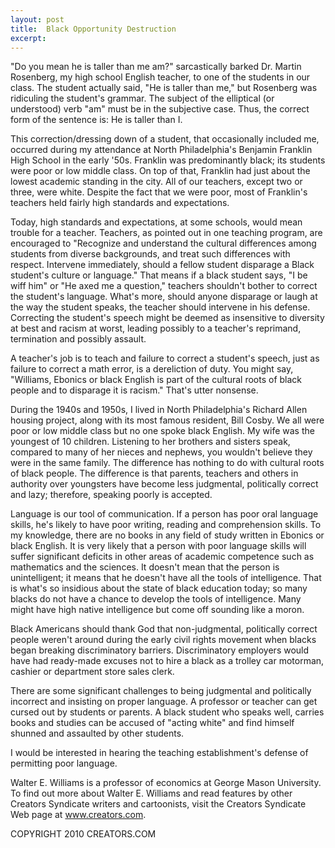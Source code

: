 ```yaml
---
layout: post
title:  Black Opportunity Destruction
excerpt:
---
```


"Do you mean he is taller than me am?" sarcastically barked Dr. Martin Rosenberg, my high school English teacher, to one of the students in our class. The student actually said, "He is taller than me," but Rosenberg was ridiculing the student's grammar. The subject of the elliptical (or understood) verb "am" must be in the subjective case. Thus, the correct form of the sentence is: He is taller than I.

This correction/dressing down of a student, that occasionally included me, occurred during my attendance at North Philadelphia's Benjamin Franklin High School in the early '50s. Franklin was predominantly black; its students were poor or low middle class. On top of that, Franklin had just about the lowest academic standing in the city. All of our teachers, except two or three, were white. Despite the fact that we were poor, most of Franklin's teachers held fairly high standards and expectations.

Today, high standards and expectations, at some schools, would mean trouble for a teacher. Teachers, as pointed out in one teaching program, are encouraged to "Recognize and understand the cultural differences among students from diverse backgrounds, and treat such differences with respect. Intervene immediately, should a fellow student disparage a Black student's culture or language." That means if a black student says, "I be wiff him" or "He axed me a question," teachers shouldn't bother to correct the student's language. What's more, should anyone disparage or laugh at the way the student speaks, the teacher should intervene in his defense. Correcting the student's speech might be deemed as insensitive to diversity at best and racism at worst, leading possibly to a teacher's reprimand, termination and possibly assault.

A teacher's job is to teach and failure to correct a student's speech, just as failure to correct a math error, is a dereliction of duty. You might say, "Williams, Ebonics or black English is part of the cultural roots of black people and to disparage it is racism." That's utter nonsense.

 During the 1940s and 1950s, I lived in North Philadelphia's Richard Allen housing project, along with its most famous resident, Bill Cosby. We all were poor or low middle class but no one spoke black English. My wife was the youngest of 10 children. Listening to her brothers and sisters speak, compared to many of her nieces and nephews, you wouldn't believe they were in the same family. The difference has nothing to do with cultural roots of black people. The difference is that parents, teachers and others in authority over youngsters have become less judgmental, politically correct and lazy; therefore, speaking poorly is accepted.

Language is our tool of communication. If a person has poor oral language skills, he's likely to have poor writing, reading and comprehension skills. To my knowledge, there are no books in any field of study written in Ebonics or black English. It is very likely that a person with poor language skills will suffer significant deficits in other areas of academic competence such as mathematics and the sciences. It doesn't mean that the person is unintelligent; it means that he doesn't have all the tools of intelligence. That is what's so insidious about the state of black education today; so many blacks do not have a chance to develop the tools of intelligence. Many might have high native intelligence but come off sounding like a moron.

Black Americans should thank God that non-judgmental, politically correct people weren't around during the early civil rights movement when blacks began breaking discriminatory barriers. Discriminatory employers would have had ready-made excuses not to hire a black as a trolley car motorman, cashier or department store sales clerk.

There are some significant challenges to being judgmental and politically incorrect and insisting on proper language. A professor or teacher can get cursed out by students or parents. A black student who speaks well, carries books and studies can be accused of "acting white" and find himself shunned and assaulted by other students.

I would be interested in hearing the teaching establishment's defense of permitting poor language.

Walter E. Williams is a professor of economics at George Mason University. To find out more about Walter E. Williams and read features by other Creators Syndicate writers and cartoonists, visit the Creators Syndicate Web page at www.creators.com.

COPYRIGHT 2010 CREATORS.COM
